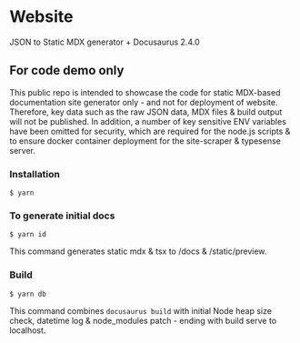 # Website

JSON to Static MDX generator + Docusaurus 2.4.0

## For code demo only

This public repo is intended to showcase the code for static MDX-based documentation site generator only - and not for deployment of website. Therefore, key data such as the raw JSON data, MDX files & build output will not be published. In addition, a number of key sensitive ENV variables have been omitted for security, which are required for the node.js scripts & to ensure docker container deployment for the site-scraper & typesense server.

### Installation

```
$ yarn
```

### To generate initial docs

```
$ yarn id
```

This command generates static mdx & tsx to /docs & /static/preview.

### Build

```
$ yarn db
```

This command combines `docusaurus build` with initial Node heap size check, datetime log & node_modules patch - ending with build serve to localhost.
